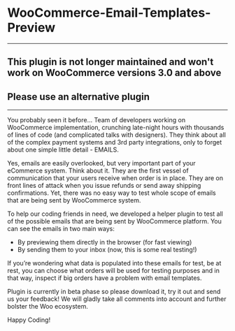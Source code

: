 # WooCommerce-Email-Templates-Preview
---
## This plugin is not longer maintained and won't work on WooCommerce versions 3.0 and above
## Please use an alternative plugin
---
You probably seen it before... Team of developers working on WooCommerce implementation, crunching late-night hours with thousands of lines of code (and complicated talks with designers). They think about all of the complex payment systems and 3rd party integrations, only to forget about one simple little detail - EMAILS.

Yes, emails are easily overlooked, but very important part of your eCommerce system. Think about it. They are the first vessel of communication that your users receive when order is in place. They are on front lines of attack when you issue refunds or send away shipping confirmations. Yet, there was no easy way to test whole scope of emails that are being sent by WooCommerce system. 

To help our coding friends in need, we developed a helper plugin to test all of the possible emails that are being sent by WooCommerce platform. You can see the emails in two main ways:

 - By previewing them directly in the browser (for fast viewing)
 - By sending them to your inbox (now, this is some real testing!)

If you’re wondering what data is populated into these emails for test, be at rest, you can choose what orders will be used for testing purposes and in that way, inspect if big orders have a problem with email templates.

Plugin is currently in beta phase so please download it, try it out and send us your feedback! We will gladly take all comments into account and further bolster the Woo ecosystem.

Happy Coding!

